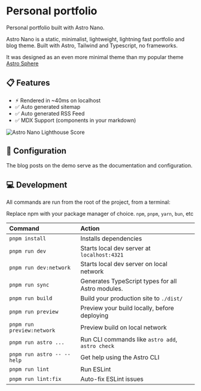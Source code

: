 # Personal portfolio

Personal portfolio built with Astro Nano.

Astro Nano is a static, minimalist, lightweight, lightning fast portfolio and blog theme.
Built with Astro, Tailwind and Typescript, no frameworks.

It was designed as an even more minimal theme than my popular theme [Astro Sphere](https://github.com/markhorn-dev/astro-sphere)

## 📋 Features

- ⚡︎ Rendered in ~40ms on localhost
- ✅ Auto generated sitemap
- ✅ Auto generated RSS Feed
- ✅ MDX Support (components in your markdown)

![Astro Nano Lighthouse Score](_lighthouse.png)

## 📄 Configuration

The blog posts on the demo serve as the documentation and configuration.

## 💻 Development

All commands are run from the root of the project, from a terminal:

Replace npm with your package manager of choice. `npm`, `pnpm`, `yarn`, `bun`, etc

| Command                    | Action                                           |
|:---------------------------| :----------------------------------------------- |
| `pnpm install`             | Installs dependencies                            |
| `pnpm run dev`             | Starts local dev server at `localhost:4321`      |
| `pnpm run dev:network`     | Starts local dev server on local network         |
| `pnpm run sync`            | Generates TypeScript types for all Astro modules.|
| `pnpm run build`           | Build your production site to `./dist/`          |
| `pnpm run preview`         | Preview your build locally, before deploying     |
| `pnpm run preview:network` | Preview build on local network                   |
| `pnpm run astro ...`       | Run CLI commands like `astro add`, `astro check` |
| `pnpm run astro -- --help` | Get help using the Astro CLI                     |
| `pnpm run lint`            | Run ESLint                                       |
| `pnpm run lint:fix`        | Auto-fix ESLint issues                           |
